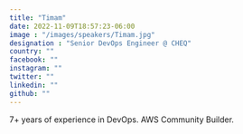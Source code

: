 ```yaml
---
title: "Timam"
date: 2022-11-09T18:57:23-06:00
image : "/images/speakers/Timam.jpg"
designation : "Senior DevOps Engineer @ CHEQ"
country: ""
facebook: ""
instagram: ""
twitter: ""
linkedin: ""
github: ""
---
```


7+ years of experience in DevOps. AWS Community Builder.
